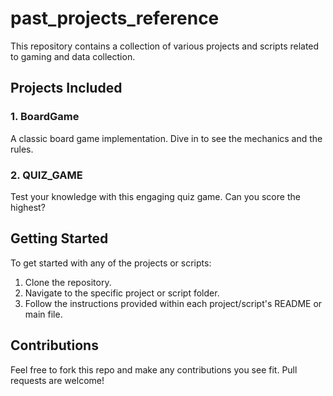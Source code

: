 # past_projects_reference

This repository contains a collection of various projects and scripts related to gaming and data collection.

## Projects Included

### 1. BoardGame

A classic board game implementation. Dive in to see the mechanics and the rules.

### 2. QUIZ_GAME

Test your knowledge with this engaging quiz game. Can you score the highest?

## Getting Started

To get started with any of the projects or scripts:

1. Clone the repository.
2. Navigate to the specific project or script folder.
3. Follow the instructions provided within each project/script's README or main file.

## Contributions

Feel free to fork this repo and make any contributions you see fit. Pull requests are welcome!

